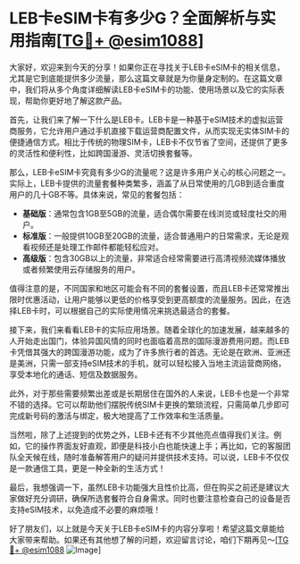 # LEB卡eSIM卡有多少G？全面解析与实用指南[[TG💪+ @esim1088](https://t.me/s/esim1088)]

大家好，欢迎来到今天的分享！如果你正在寻找关于LEB卡eSIM卡的相关信息，尤其是它到底能提供多少流量，那么这篇文章就是为你量身定制的。在这篇文章中，我们将从多个角度详细解读LEB卡eSIM卡的功能、使用场景以及它的实际表现，帮助你更好地了解这款产品。

首先，让我们来了解一下什么是LEB卡。LEB卡是一种基于eSIM技术的虚拟运营商服务，它允许用户通过手机直接下载运营商配置文件，从而实现无实体SIM卡的便捷通信方式。相比于传统的物理SIM卡，LEB卡不仅节省了空间，还提供了更多的灵活性和便利性，比如跨国漫游、灵活切换套餐等。

那么，LEB卡eSIM卡究竟有多少G的流量呢？这是许多用户关心的核心问题之一。实际上，LEB卡提供的流量套餐种类繁多，涵盖了从日常使用的几GB到适合重度用户的几十GB不等。具体来说，常见的套餐包括：

- **基础版**：通常包含1GB至5GB的流量，适合偶尔需要在线浏览或轻度社交的用户。
- **标准版**：一般提供10GB至20GB的流量，适合普通用户的日常需求，无论是观看视频还是处理工作邮件都能轻松应对。
- **高级版**：包含30GB以上的流量，非常适合经常需要进行高清视频流媒体播放或者频繁使用云存储服务的用户。

值得注意的是，不同国家和地区可能会有不同的套餐设置，而且LEB卡还常常推出限时优惠活动，让用户能够以更低的价格享受到更高额度的流量服务。因此，在选择LEB卡时，可以根据自己的实际使用情况来挑选最适合的套餐。

接下来，我们来看看LEB卡的实际应用场景。随着全球化的加速发展，越来越多的人开始走出国门，体验异国风情的同时也面临着高昂的国际漫游费用问题。而LEB卡凭借其强大的跨国漫游功能，成为了许多旅行者的首选。无论是在欧洲、亚洲还是美洲，只需一部支持eSIM技术的手机，就可以轻松接入当地主流运营商网络，享受本地化的通话、短信及数据服务。

此外，对于那些需要频繁出差或是长期居住在国外的人来说，LEB卡也是一个非常不错的选择。它可以帮助他们摆脱传统SIM卡更换的繁琐流程，只需简单几步即可完成新号码的激活与绑定，极大地提高了工作效率和生活质量。

当然啦，除了上述提到的优势之外，LEB卡还有不少其他亮点值得我们关注。例如，它的操作界面友好直观，即便是科技小白也能快速上手；再比如，它的客服团队全天候在线，随时准备解答用户的疑问并提供技术支持。可以说，LEB卡不仅仅是一款通信工具，更是一种全新的生活方式！

最后，我想强调一下，虽然LEB卡功能强大且性价比高，但在购买之前还是建议大家做好充分调研，确保所选套餐符合自身需求。同时也要注意检查自己的设备是否支持eSIM技术，以免造成不必要的麻烦哦！

好了朋友们，以上就是今天关于LEB卡eSIM卡的内容分享啦！希望这篇文章能给大家带来帮助。如果还有其他想了解的问题，欢迎留言讨论，咱们下期再见～[[TG💪+ @esim1088](https://t.me/s/esim1088) ![Image](https://i.postimg.cc/4NQfJmqS/Snipaste-2025-05-13-00-14-12.png)]